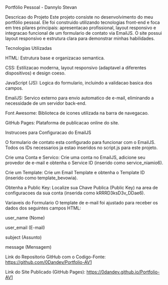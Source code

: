Portfólio Pessoal - Dannylo Stevan

Descricao do Projeto
Este projeto consiste no desenvolvimento do meu portfólio pessoal. Ele foi construido utilizando tecnologias front-end e foca em tres pilares principais: apresentacao profissional, layout responsivo e integracao funcional de um formulario de contato via EmailJS. O site possui layout responsivo e estrutura clara para demonstrar minhas habilidades.

Tecnologias Utilizadas

HTML: Estrutura base e organizacao semantica.

CSS: Estilizacao moderna, layout responsivo (adaptavel a diferentes dispositivos) e design coeso.

JavaScript (JS): Logica do formulario, incluindo a validacao basica dos campos.

EmailJS: Servico externo para envio automatico de e-mail, eliminando a necessidade de um servidor back-end.

Font Awesome: Biblioteca de icones utilizada na barra de navegacao.

GitHub Pages: Plataforma de publicacao online do site.

Instrucoes para Configuracao do EmailJS 

O formulario de contato esta configurado para funcionar com o EmailJS. Todos os IDs necessarios ja estao inseridos no script.js para este projeto.

Crie uma Conta e Servico: Crie uma conta no EmailJS, adicione seu provedor de e-mail e obtenha o Service ID (inserido como service_niamio6).

Crie um Template: Crie um Email Template e obtenha o Template ID (inserido como template_bevowia).

Obtenha a Public Key: Localize sua Chave Publica (Public Key) na area de configuracoes da sua conta (inserida como kRRRD3ksD3v_DDae6).

Variaveis do Formulario
O template de e-mail foi ajustado para receber os dados dos seguintes campos HTML:

user_name (Nome)

user_email (E-mail)

subject (Assunto)

message (Mensagem)

Link do Repositorio GitHub com o Codigo-Fonte: https://github.com/0Dandev/Portfolio-AV1

Link do Site Publicado (GitHub Pages): https://0dandev.github.io/Portfolio-AV1


